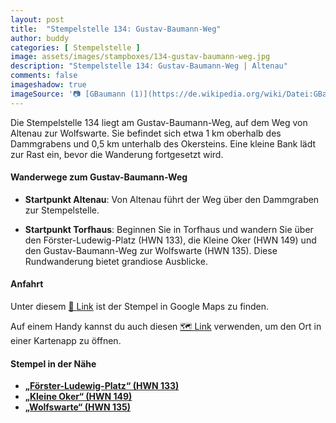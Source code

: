 ```yaml
---
layout: post
title:  "Stempelstelle 134: Gustav-Baumann-Weg"
author: buddy
categories: [ Stempelstelle ]
image: assets/images/stampboxes/134-gustav-baumann-weg.jpg
description: "Stempelstelle 134: Gustav-Baumann-Weg | Altenau"
comments: false
imageshadow: true
imageSource: '📷 [GBaumann (1)](https://de.wikipedia.org/wiki/Datei:GBaumann_(1).JPG) von <p><a href="//de.wikipedia.org/wiki/Benutzer:JuTe_CLZ" title="Benutzer:JuTe CLZ">JuTe CLZ</a></p> unter Lizenz [Bild-frei](//de.wikipedia.org/wiki/Datei:GBaumann_(1).JPG)'
---
```


Die Stempelstelle 134 liegt am Gustav-Baumann-Weg, auf dem Weg von Altenau zur Wolfswarte. Sie befindet sich etwa 1 km oberhalb des Dammgrabens und 0,5 km unterhalb des Okersteins. Eine kleine Bank lädt zur Rast ein, bevor die Wanderung fortgesetzt wird. 

#### Wanderwege zum Gustav-Baumann-Weg

- **Startpunkt Altenau**: Von Altenau führt der Weg über den Dammgraben zur Stempelstelle. 

- **Startpunkt Torfhaus**: Beginnen Sie in Torfhaus und wandern Sie über den Förster-Ludewig-Platz (HWN 133), die Kleine Oker (HWN 149) und den Gustav-Baumann-Weg zur Wolfswarte (HWN 135). Diese Rundwanderung bietet grandiose Ausblicke. 

#### Anfahrt

Unter diesem [📍 Link](https://www.google.com/maps/dir/?api=1&origin=&destination=51.78544%2C%2010.46754) ist der Stempel in Google Maps zu finden.

<div class="android-only">
  Auf einem Handy kannst du auch diesen 
  <a href="geo:51.78544,10.46754">🗺️ Link</a> 
  verwenden, um den Ort in einer Kartenapp zu öffnen.
  <p></p>
</div>

#### Stempel in der Nähe

- [**„Förster-Ludewig-Platz“ (HWN 133)**](/stempelstelle-133-foerster-ludewig-platz)
- [**„Kleine Oker“ (HWN 149)**](/stempelstelle-149-herzweg)
- [**„Wolfswarte“ (HWN 135)**](/stempelstelle-135-wolfswarte)
